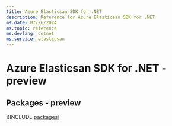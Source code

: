 ```yaml
---
title: Azure Elasticsan SDK for .NET
description: Reference for Azure Elasticsan SDK for .NET
ms.date: 07/26/2024
ms.topic: reference
ms.devlang: dotnet
ms.service: elasticsan
---
```

# Azure Elasticsan SDK for .NET - preview
## Packages - preview
[!INCLUDE [packages](elasticsan-index.md)]